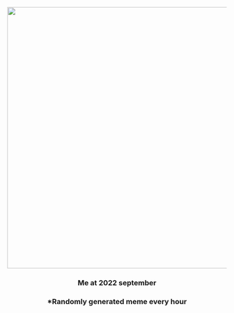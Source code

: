 <p align="center">
        <img src="https://i.redd.it/nrre8gamvil91.jpg" width="600" height="600">
        </p>
        <h3 align="center">Me at 2022 september</h3>
        <h3 align="center">*Randomly generated meme every hour</h3>
    